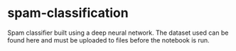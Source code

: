 # spam-classification
Spam classifier built using a deep neural network. The dataset used can be found here and must be uploaded to files before the notebook is run.
